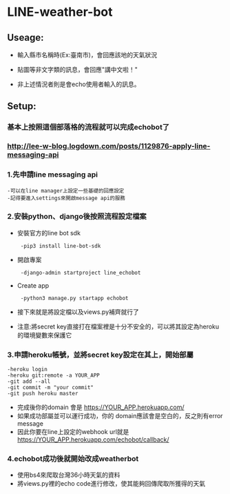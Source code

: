 # LINE-weather-bot

## Useage:
* 輸入縣市名稱時(Ex:臺南市)，會回應該地的天氣狀況

* 貼圖等非文字類的訊息，會回應"講中文啦！"

* 非上述情況者則是會echo使用者輸入的訊息。


## Setup:

### 基本上按照這個部落格的流程就可以完成echobot了
### http://lee-w-blog.logdown.com/posts/1129876-apply-line-messaging-api

### 1.先申請line messaging api


	-可以在line manager上設定一些基礎的回應設定
	-記得要進入settings來開啟message api的服務

### 2.安裝python、django後按照流程設定檔案
	
 * 安裝官方的line bot sdk
	
		-pip3 install line-bot-sdk   
	
 * 開啟專案
	
		-django-admin startproject line_echobot
	
 * Create app
	
		-python3 manage.py startapp echobot
	
 * 接下來就是將設定檔以及views.py補齊就行了
 * 注意:將secret key直接打在檔案裡是十分不安全的，可以將其設定為heroku的環境變數來保護它

### 3.申請heroku帳號，並將secret key設定在其上，開始部屬

	-heroku login
	-heroku git:remote -a YOUR_APP
	-git add --all
	-git commit -m "your commit"
	-git push heroku master
	
 * 完成後你的domain 會是 https://YOUR_APP.herokuapp.com/
 * 如果成功部屬並可以運行成功，你的 domain應該會是空白的，反之則有error message
 * 因此你要在line上設定的webhook url就是 https://YOUR_APP.herokuapp.com/echobot/callback/
		

### 4.echobot成功後就開始改成weatherbot

 * 使用bs4來爬取台灣36小時天氣的資料
 * 將views.py裡的echo code進行修改，使其能夠回傳爬取所獲得的天氣
